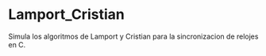 # Lamport_Cristian
Simula los algoritmos de Lamport y Cristian para la sincronizacion de relojes en C.
